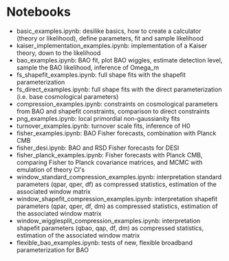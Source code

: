 # Notebooks

- basic_examples.ipynb: desilike basics, how to create a calculator (theory or likelihood), define parameters, fit and sample likelihood
- kaiser_implementation_examples.ipynb: implementation of a Kaiser theory, down to the likelihood
- bao_examples.ipynb: BAO fit, plot BAO wiggles, estimate detection level, sample the BAO likelihood, inference of Omega_m
- fs_shapefit_examples.ipynb: full shape fits with the shapefit parameterization
- fs_direct_examples.ipynb: full shape fits with the direct parameterization (i.e. base cosmological parameters)
- compression_examples.ipynb: constraints on cosmological parameters from BAO and shapefit constraints, comparison to direct constraints
- png_examples.ipynb: local primordial non-gaussianity fits
- turnover_examples.ipynb: turnover scale fits, inference of H0
- fisher_examples.ipynb: BAO Fisher forecasts, combination with Planck CMB
- fisher_desi.ipynb: BAO and RSD Fisher forecasts for DESI
- fisher_planck_examples.ipynb: Fisher forecasts with Planck CMB, comparing Fisher to Planck covariance matrices, and MCMC with emulation of theory Cl's
- window_standard_compression_examples.ipynb: interpretation standard parameters (qpar, qper, df) as compressed statistics, estimation of the associated window matrix
- window_shapefit_compression_examples.ipynb: interpretation shapefit parameters (qpar, qper, df, dm) as compressed statistics, estimation of the associated window matrix
- window_wigglesplit_compression_examples.ipynb: interpretation shapefit parameters (qbao, qap, df, dm) as compressed statistics, estimation of the associated window matrix
- flexible_bao_examples.ipynb: tests of new, flexible broadband parameterization for BAO